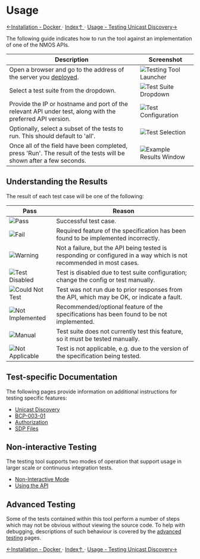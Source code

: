 # Usage
[←Installation - Docker ](1.2._Installation_-_Docker.md) · [ Index↑ ](..) · [Usage - Testing Unicast Discovery→](2.1._Usage_-_Testing_Unicast_Discovery.md)

The following guide indicates how to run the tool against an implementation of one of the NMOS APIs.

Description | Screenshot
--- | ---
Open a browser and go to the address of the server you [deployed](1.0._Installation.md). | ![Testing Tool Launcher](../assets/images/initial-launch.png "Testing Tool Launcher")
Select a test suite from the dropdown. | ![Test Suite Dropdown](../assets/images/test-dropdown.png "Test Suite Dropdown")
Provide the IP or hostname and port of the relevant API under test, along with the preferred API version. | ![Test Configuration](../assets/images/test-setup.png "Test Configuration")
Optionally, select a subset of the tests to run. This should default to 'all'. | ![Test Selection](../assets/images/test-selection.png "Test Selection")
Once all of the field have been completed, press 'Run'. The result of the tests will be shown after a few seconds. |![Example Results Window](../assets/images/test-results.png "Example Results Window")

## Understanding the Results

The result of each test case will be one of the following:

| Pass | Reason |
| - | - |
| ![Pass](https://place-hold.it/128x32/28a745.png?text=Pass&fontsize=12&bold) | Successful test case. |
| ![Fail](https://place-hold.it/128x32/dc3545.png?text=Fail&fontsize=12&bold) | Required feature of the specification has been found to be implemented incorrectly. |
| ![Warning](https://place-hold.it/128x32/ffc107.png?text=Warning&fontsize=12&bold) | Not a failure, but the API being tested is responding or configured in a way which is not recommended in most cases. |
| ![Test Disabled](https://place-hold.it/128x32/ffc107.png?text=Test%20Disabled&fontsize=12&bold) | Test is disabled due to test suite configuration; change the config or test manually. |
| ![Could Not Test](https://place-hold.it/128x32/ffc107.png?text=Could%20Not%20Test&fontsize=12&bold) | Test was not run due to prior responses from the API, which may be OK, or indicate a fault. |
| ![Not Implemented](https://place-hold.it/128x32/ffc107.png?text=Not%20Implemented&fontsize=12&bold) | Recommended/optional feature of the specifications has been found to be not implemented. |
| ![Manual](https://place-hold.it/128x32/007bff.png?text=Manual&fontsize=12&bold) | Test suite does not currently test this feature, so it must be tested manually. |
| ![Not Applicable](https://place-hold.it/128x32/6c757d.png?text=Not%20Applicable&fontsize=12&bold) | Test is not applicable, e.g. due to the version of the specification being tested. |

## Test-specific Documentation

The following pages provide information on additional instructions for testing specific features:

- [Unicast Discovery](2.1._Usage_-_Testing_Unicast_Discovery.md)
- [BCP-003-01](2.2._Usage_-_Testing_BCP-003-01_TLS.md)
- [Authorization](2.3._Usage_-_Testing_IS-10_Authorization.md)
- [SDP Files](2.4._Usage_-_Testing_of_SDP_Files.md)

## Non-interactive Testing

The testing tool supports two modes of operation that support usage in larger scale or continuous integration tests.

- [Non-Interactive Mode](2.5._Usage_-_Non-Interactive_Mode.md)
- [Using the API](2.6._Usage_-_Using_the_API.md)

## Advanced Testing

Some of the tests contained within this tool perform a number of steps which may not be obvious without viewing the source code. To help with debugging, descriptions of such behaviour is covered by the [advanced testing](6.0._Advanced_Testing.md) pages.

[←Installation - Docker ](1.2._Installation_-_Docker.md) · [ Index↑ ](..) · [Usage - Testing Unicast Discovery→](2.1._Usage_-_Testing_Unicast_Discovery.md)
